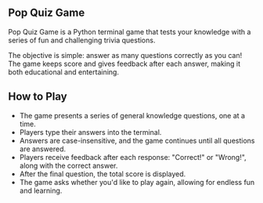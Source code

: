## Pop Quiz Game

Pop Quiz Game is a Python terminal game that tests your knowledge with a series of fun and challenging trivia questions. 

The objective is simple: answer as many questions correctly as you can! The game keeps score and gives feedback after each answer, making it both educational and entertaining.

## How to Play

* The game presents a series of general knowledge questions, one at a time.
* Players type their answers into the terminal.
* Answers are case-insensitive, and the game continues until all questions are answered.
* Players receive feedback after each response: "Correct!" or "Wrong!", along with the correct answer.
* After the final question, the total score is displayed.
* The game asks whether you'd like to play again, allowing for endless fun and learning.
